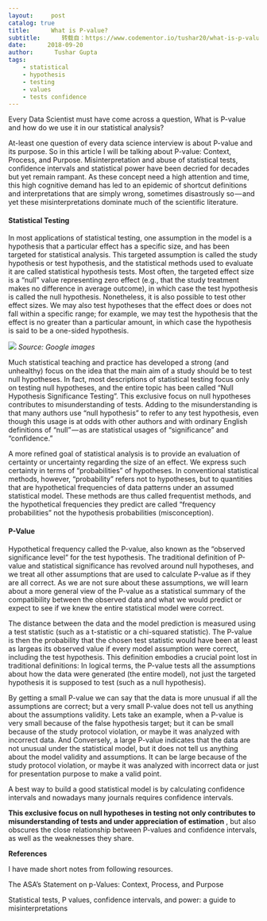 ```yaml
---
layout:     post
catalog: true
title:      What is P-value?
subtitle:      转载自：https://www.codementor.io/tushar20/what-is-p-value-nkh0pxi5b
date:      2018-09-20
author:      Tushar Gupta
tags:
    - statistical
    - hypothesis
    - testing
    - values
    - tests confidence
---
```


Every Data Scientist must have come across a question, What is P-value and how do we use it in our statistical analysis?

At-least one question of every data science interview is about P-value and its purpose. So in this article I will be talking about P-value: Context, Process, and Purpose. Misinterpretation and abuse of statistical tests, confidence intervals and statistical power have been decried for decades but yet remain rampant. As these concept need a high attention and time, this high cognitive demand has led to an epidemic of shortcut definitions and interpretations that are simply wrong, sometimes disastrously so — and yet these misinterpretations dominate much of the scientific literature.

####  Statistical Testing

In most applications of statistical testing, one assumption in the model is a hypothesis that a particular effect has a specific size, and has been targeted for statistical analysis. This targeted assumption is called the study hypothesis or test hypothesis, and the statistical methods used to evaluate it are called statistical hypothesis tests. Most often, the targeted effect size is a “null” value representing zero effect (e.g., that the study treatment makes no difference in average outcome), in which case the test hypothesis is called the null hypothesis. Nonetheless, it is also possible to test other effect sizes. We may also test hypotheses that the effect does or does not fall within a specific range; for example, we may test the hypothesis that the effect is no greater than a particular amount, in which case the hypothesis is said to be a one-sided hypothesis.

![](https://cdn-images-1.medium.com/max/1600/1*0h1HOu1PQ1hvAgyuEH4jXw.png)
*Source: Google images*

Much statistical teaching and practice has developed a strong (and unhealthy) focus on the idea that the main aim of a study should be to test null hypotheses. In fact, most descriptions of statistical testing focus only on testing null hypotheses, and the entire topic has been called “Null Hypothesis Significance Testing”. This exclusive focus on null hypotheses contributes to misunderstanding of tests. Adding to the misunderstanding is that many authors use “null hypothesis” to refer to any test hypothesis, even though this usage is at odds with other authors and with ordinary English definitions of “null” — as are statistical usages of “significance” and “confidence.”

A more refined goal of statistical analysis is to provide an evaluation of certainty or uncertainty regarding the size of an effect. We express such certainty in terms of “probabilities” of hypotheses. In conventional statistical methods, however, “probability” refers not to hypotheses, but to quantities that are hypothetical frequencies of data patterns under an assumed statistical model. These methods are thus called frequentist methods, and the hypothetical frequencies they predict are called “frequency probabilities” not the hypothesis probabilities (misconception).

####  P-Value

Hypothetical frequency called the P-value, also known as the “observed significance level” for the test hypothesis. The traditional definition of P-value and statistical significance has revolved around null hypotheses, and we treat all other assumptions that are used to calculate P-value as if they are all correct. As we are not sure about these assumptions, we will learn about a more general view of the P-value as a statistical summary of the compatibility between the observed data and what we would predict or expect to see if we knew the entire statistical model were correct.

The distance between the data and the model prediction is measured using a test statistic (such as a t-statistic or a chi-squared statistic). The P-value is then the probability that the chosen test statistic would have been at least as largeas its observed value if every model assumption were correct, including the test hypothesis. This definition embodies a crucial point lost in traditional definitions: In logical terms, the P-value tests all the assumptions about how the data were generated (the entire model), not just the targeted hypothesis it is supposed to test (such as a null hypothesis).

By getting a small P-value we can say that the data is more unusual if all the assumptions are correct; but a very small P-value does not tell us anything about the assumptions validity. Lets take an example, when a P-value is very small because of the false hypothesis target; but it can be small because of the study protocol violation, or maybe it was analyzed with incorrect data. And Conversely, a large P-value indicates that the data are not unusual under the statistical model, but it does not tell us anything about the model validity and assumptions. It can be large because of the study protocol violation, or maybe it was analyzed with incorrect data or just for presentation purpose to make a valid point.

A best way to build a good statistical model is by calculating confidence intervals and nowadays many journals requires confidence intervals.

**This exclusive focus on null hypotheses in testing not only contributes to misunderstanding of tests and under appreciation of estimation** , but also obscures the close relationship between P-values and confidence intervals, as well as the weaknesses they share.

**References**

I have made short notes from following resources.

The ASA’s Statement on p-Values: Context, Process, and Purpose

Statistical tests, P values, confidence intervals, and power: a guide to misinterpretations
